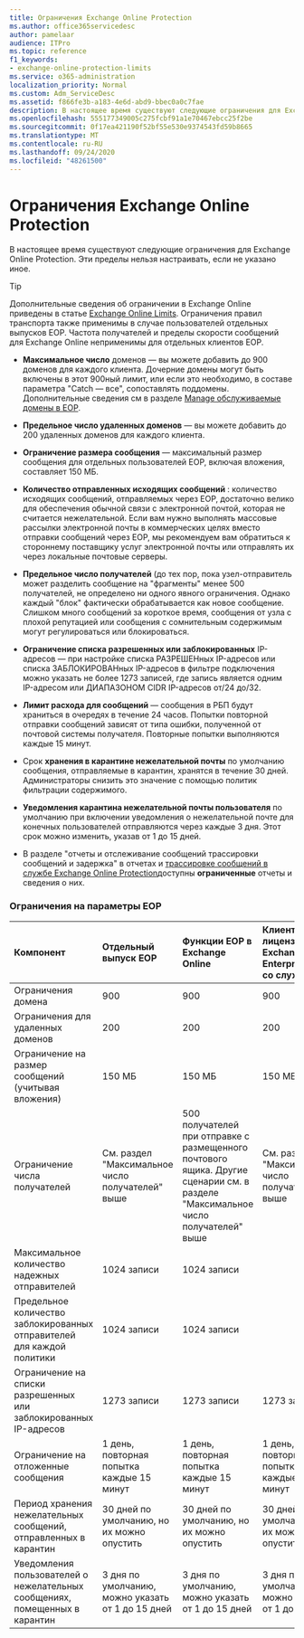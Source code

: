 ```yaml
---
title: Ограничения Exchange Online Protection
ms.author: office365servicedesc
author: pamelaar
audience: ITPro
ms.topic: reference
f1_keywords:
- exchange-online-protection-limits
ms.service: o365-administration
localization_priority: Normal
ms.custom: Adm_ServiceDesc
ms.assetid: f866fe3b-a183-4e6d-abd9-bbec0a0c7fae
description: В настоящее время существуют следующие ограничения для Exchange Online Protection. Эти пределы нельзя настраивать, если не указано иное.
ms.openlocfilehash: 555177349005c275fcbf91a1e70467ebcc25f2be
ms.sourcegitcommit: 0f17ea421190f52bf55e530e9374543fd59b8665
ms.translationtype: MT
ms.contentlocale: ru-RU
ms.lasthandoff: 09/24/2020
ms.locfileid: "48261500"
---
```

# <a name="exchange-online-protection-limits"></a>Ограничения Exchange Online Protection

В настоящее время существуют следующие ограничения для Exchange Online Protection. Эти пределы нельзя настраивать, если не указано иное. 
  
> [!TIP]
> Дополнительные сведения об ограничении в Exchange Online приведены в статье [Exchange Online Limits](../exchange-online-service-description/exchange-online-limits.md). Ограничения правил транспорта также применимы в случае пользователей отдельных выпусков EOP. Частота получателей и пределы скорости сообщений для Exchange Online неприменимы для отдельных клиентов EOP. 
  
- **Максимальное число** доменов — вы можете добавить до 900 доменов для каждого клиента. Дочерние домены могут быть включены в этот 900ный лимит, или если это необходимо, в составе параметра "Catch — все", сопоставлять поддомены. Дополнительные сведения см в разделе [Manage обслуживаемые домены в EOP](https://go.microsoft.com/fwlink/p/?LinkId=282239).

- **Предельное число удаленных доменов** — вы можете добавить до 200 удаленных доменов для каждого клиента.
    
- **Ограничение размера сообщения** — максимальный размер сообщения для отдельных пользователей EOP, включая вложения, составляет 150 МБ. 
    
- **Количество отправленных исходящих сообщений** : количество исходящих сообщений, отправляемых через EOP, достаточно велико для обеспечения обычной связи с электронной почтой, которая не считается нежелательной. Если вам нужно выполнять массовые рассылки электронной почты в коммерческих целях вместо отправки сообщений через EOP, мы рекомендуем вам обратиться к стороннему поставщику услуг электронной почты или отправлять их через локальные почтовые серверы. 
    
- **Предельное число получателей** (до тех пор, пока узел-отправитель может разделить сообщение на "фрагменты" менее 500 получателей, не определено ни одного явного ограничения. Однако каждый "блок" фактически обрабатывается как новое сообщение. Слишком много сообщений за короткое время, сообщения от узла с плохой репутацией или сообщения с сомнительным содержимым могут регулироваться или блокироваться. 
    
- **Ограничение списка разрешенных или заблокированных** IP-адресов — при настройке списка РАЗРЕШЕНных IP-адресов или списка ЗАБЛОКИРОВАНных IP-адресов в фильтре подключения можно указать не более 1273 записей, где запись является одним IP-адресом или ДИАПАЗОНОМ CIDR IP-адресов от/24 до/32. 
    
- **Лимит расхода для сообщений** — сообщения в РБП будут храниться в очередях в течение 24 часов. Попытки повторной отправки сообщений зависят от типа ошибки, полученной от почтовой системы получателя. Повторные попытки выполняются каждые 15 минут. 
    
- Срок **хранения в карантине нежелательной почты** по умолчанию сообщения, отправляемые в карантин, хранятся в течение 30 дней. Администраторы снизить это значение с помощью политик фильтрации содержимого. 
    
- **Уведомления карантина нежелательной почты пользователя** по умолчанию при включении уведомления о нежелательной почте для конечных пользователей отправляются через каждые 3 дня. Этот срок можно изменить, указав от 1 до 15 дней. 
    
- В разделе "отчеты и отслеживание сообщений трассировки сообщений и задержка" в отчетах и [трассировке сообщений в службе Exchange Online Protection](https://go.microsoft.com/fwlink/?LinkId=394248)доступны **ограниченные** отчеты и сведения о них.
    
### <a name="limits-across-eop-options"></a>Ограничения на параметры EOP

| Компонент | Отдельный выпуск EOP | Функции EOP в Exchange Online | Клиентская лицензия Exchange Enterprise CAL со службами |
|:-----|:-----|:-----|:-----|
|Ограничения домена  <br/> |900  <br/> |900  <br/> |900  <br/> |
|Ограничения для удаленных доменов  <br/> |200  <br/> |200  <br/> |200  <br/> |
|Ограничение на размер сообщений (учитывая вложения)  <br/> |150 МБ  <br/> |150 МБ  <br/> |150 МБ  <br/> |
|Ограничение числа получателей  <br/> |См. раздел "Максимальное число получателей" выше  <br/> |500 получателей при отправке с размещенного почтового ящика. Другие сценарии см. в разделе "Максимальное число получателей" выше  <br/> |См. раздел "Максимальное число получателей" выше  <br/> |
|Максимальное количество надежных отправителей  <br/> |1024 записи  <br/> |1024 записи  <br/> ||
|Предельное количество заблокированных отправителей для каждой политики  <br/> |1024 записи  <br/> |1024 записи  <br/> ||
|Ограничение на списки разрешенных или заблокированных IP-адресов  <br/> |1273 записи  <br/> |1273 записи  <br/> |1273 записи  <br/> |
|Ограничение на отложенные сообщения  <br/> |1 день, повторная попытка каждые 15 минут  <br/> |1 день, повторная попытка каждые 15 минут  <br/> |1 день, повторная попытка каждые 15 минут  <br/> |
|Период хранения нежелательных сообщений, отправленных в карантин  <br/> |30 дней по умолчанию, но их можно опустить  <br/> |30 дней по умолчанию, но их можно опустить  <br/> |30 дней по умолчанию, но их можно опустить  <br/> |
|Уведомления пользователей о нежелательных сообщениях, помещенных в карантин  <br/> |3 дня по умолчанию, можно указать от 1 до 15 дней  <br/> |3 дня по умолчанию, можно указать от 1 до 15 дней  <br/> |3 дня по умолчанию, можно указать от 1 до 15 дней  <br/> |
   

